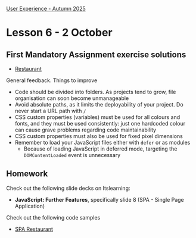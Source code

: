 [User Experience - Autumn 2025](https://github.com/arturomorarioja-kea/WD_UX_E25/blob/main/README.md)

# Lesson 6 - 2 October

[-> Show solutions CSS Restaurant + Music CDs]: #
[  -> Feedback (see below)]: #

[-> Colours]: #

[-> Responsiveness: Grid]: #
[  -> In-class exercise: Foucault]: #
[  -> Show responsive practice resources (froggy...)]: #

[-> White space]: #
[  -> In-class exercise]: #

[-> Further JS: JS frameworks]: #
[-> Further JS: sessionStorage + localStorage]: #
[-> In-class exercises: Stored music CDs]: #

## First Mandatory Assignment exercise solutions
- [Restaurant](https://github.com/arturomorarioja/kea_css_restaurant_solution)
  
[- Music CDs(https://github.com/arturomorarioja/kea_js_music_cds_solution)]: #

General feedback. Things to improve
- Code should be divided into folders. As projects tend to grow, file organisation can soon become unmanageable
- Avoid absolute paths, as it limits the deployability of your project. Do never start a URL path with `/`
- CSS custom properties (variables) must be used for all colours and fonts, and they must be used consistently: just one hardcoded colour can cause grave problems regarding code maintainability
- CSS custom properties must also be used for fixed pixel dimensions
- Remember to load your JavaScript files either with `defer` or as modules
  - Because of loading JavaScript in deferred mode, targeting the `DOMContentLoaded` event is unnecessary

[## In-class exercises]: #

[### CSS Grid]: #
[Complete the code in https://github.com/arturomorarioja/kea_grid_practice_initial using grid and flexbox so that Michel Foucault’s bio page looks like this:]: #

[<img width="1024" height="599" alt="image" src="https://github.com/user-attachments/assets/a00e4ffe-bf34-461e-8062-4147948a35a0" />]: #

[Proposed solution(https://github.com/arturomorarioja/kea_grid_practice)]: #

[### White space]: #
[Work in groups of 4. Assess how white space has been used in the following websites, explain which methods have been used to remove visual clutter, and propose actions to remove it in the most cluttered websites:]: #
[- https://www.thomann.de/gb/index.html]: #
[- https://www.zalando.dk/]: #
[- https://www.momondo.dk/]: #

[Show your findings to the class.]: #

## Homework
Check out the following slide decks on Itslearning:

[- **Information Architecture: White Space**]: #
[- **Responsive Web Design**, with attention to Grid]: #
[  - I recommend bookmarking CSS-tricks.com's guide on Grid(https://css-tricks.com/snippets/css/complete-guide-grid/)]: #
- **JavaScript: Further Features**, specifically slide 8 (SPA - Single Page Application)

Check out the following code samples

[- CSS Grid with template columns(https://codepen.io/arturomorarioja/pen/wvRmrjj)]: #
[- CSS Grid with template areas(https://codepen.io/arturomorarioja/pen/LYXyVXJ)]: #
- [SPA Restaurant](https://github.com/arturomorarioja/css_restaurant_spa)

[Practice responsiveness with CSS:]: #
[-> Copy-paste from F25 lesson 6]: #

[### First Mandatory Assignment]: #
[Start working on the Tristan Wede Lind responsive SPA application]: #
